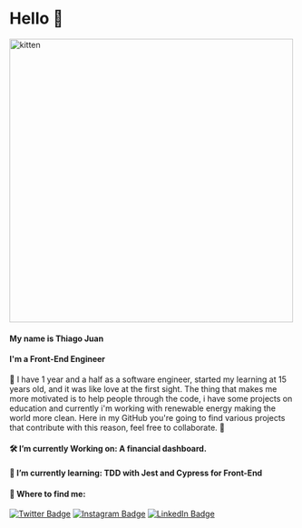 # Hello 🖖

<img src="https://art.pixilart.com/caa716bcfa83c45.gif" alt="kitten" width="500"/>

<h4>My name is Thiago Juan</h4>

<h4>I'm a Front-End Engineer</h4>

🧍  I have 1 year and a half as a software engineer, started my learning at 15 years old, and it was like love at the first sight. The thing that makes me more motivated is to help people through the code, i have some projects on education and currently i'm working with renewable energy making the world more clean. Here in my GitHub you're going to find various projects that contribute with this reason, feel free to collaborate. 🚀

<h4>🛠️ I’m currently Working on: A financial dashboard.</h4>

<h4>📅 I’m currently learning: TDD with Jest and Cypress for Front-End</h4>

<h4>🧭 Where to find me:</h4>

[![Twitter Badge](https://img.shields.io/badge/-@tjuandev-00C2FF?style=flat-square&labelColor=0090BC&logo=twitter&logoColor=white&link=https://twitter.com/tjuandev)](https://twitter.com/tjuandev)
[![Instagram Badge](https://img.shields.io/badge/-@tjuan.dev-00C2FF?style=flat-square&labelColor=0090BC&logo=instagram&logoColor=white&link=https://www.instagram.com/tjuan.dev/)](https://www.instagram.com/tjuan.dev/) 
[![LinkedIn Badge](https://img.shields.io/badge/-ThiagoJuan-00C2FF?style=flat-square&labelColor=0090BC&logo=linkedin&logoColor=white&link=https://www.linkedin.com/in/thiago-juan/)](https://www.linkedin.com/in/thiago-juan/) 


